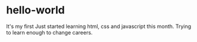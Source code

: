 # hello-world
It's my first
Just started learning html, css and javascript this month. 
Trying to learn enough to change careers.
